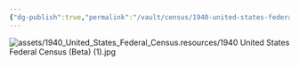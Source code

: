 ```yaml
---
{"dg-publish":true,"permalink":"/vault/census/1940-united-states-federal-census-1/","tags":["Mamie-Catherine-Shaffer","Fred-Legg","Alice-Legg","Christopher-Clayton-Shaffer","Dorcas-McClung","Chester-Shaffer","Leancy-Shaffer","June-Legg","Charles-William-Legg","Kata-Legg","Thomas-P-Kincaid","Martha-Stull","James-Harlen-Kincaid","Walter-Kincaid"]}
---
```


![assets/1940_United_States_Federal_Census.resources/1940 United States Federal Census (Beta) (1).jpg](/img/user/assets/1940_United_States_Federal_Census.resources/1940%20United%20States%20Federal%20Census%20(Beta)%20(1).jpg)
